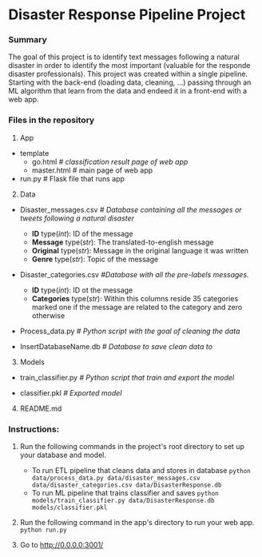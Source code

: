 # Disaster Response Pipeline Project

### Summary

The goal of this project is to identify text messages following a natural disaster in order to identify the most important (valuable for the responde disaster professionals). 
This project was created within a single pipeline. Starting with the back-end (loading data, cleaning, ...) passing through an ML algorithm that learn from the data and endeed it in a front-end with a web app. 

### Files in the repository

1. App

 - template
   - go.html      *# classification result page of web app*
   - master.html # main page of web app
 - run.py # Flask file that runs app

2. Data

- Disaster_messages.csv   *# Database containing all the messages or tweets following a natural disaster*
   - **ID** type(*int*): ID of the message
   - **Message** type(*str*): The translated-to-english message
   - **Original** type(*str*): Message in the original language it was written
   - **Genre** type(*str*): Topic of the message

- Disaster_categories.csv   *#Database with all the pre-labels messages.*

    - **ID** type(*int*): ID ot the message
    - **Categories** type(*str*): Within this columns reside 35 categories marked one if the message are related to the category and zero otherwise 

- Process_data.py  *# Python script with the goal of cleaning the data*

- InsertDatabaseName.db  *# Database to save clean data to*

3. Models

- train_classifier.py   *# Python script that train and export the model*

- classifier.pkl   *# Exported model*

4. README.md

### Instructions:
1. Run the following commands in the project's root directory to set up your database and model.

    - To run ETL pipeline that cleans data and stores in database
        `python data/process_data.py data/disaster_messages.csv data/disaster_categories.csv data/DisasterResponse.db`
    - To run ML pipeline that trains classifier and saves
        `python models/train_classifier.py data/DisasterResponse.db models/classifier.pkl`

2. Run the following command in the app's directory to run your web app.
    `python run.py`

3. Go to http://0.0.0.0:3001/
